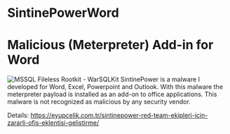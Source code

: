 # SintinePowerWord
# Malicious (Meterpreter) Add-in for Word
![MSSQL Fileless Rootkit - WarSQLKit](https://eyupcelik.com.tr/wp-content/uploads/2018/08/sintinepower.png)
SintinePower is a malware I developed for Word, Excel, Powerpoint and Outlook. With this malware the meterpreter payload is installed as an add-on to office applications. This malware is not recognized as malicious by any security vendor.

Details: https://eyupcelik.com.tr/sintinepower-red-team-ekipleri-icin-zararli-ofis-eklentisi-gelistirme/
